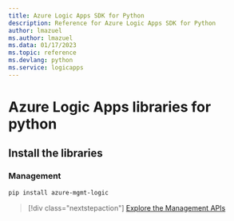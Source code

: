 ```yaml
---
title: Azure Logic Apps SDK for Python
description: Reference for Azure Logic Apps SDK for Python
author: lmazuel
ms.author: lmazuel
ms.data: 01/17/2023
ms.topic: reference
ms.devlang: python
ms.service: logicapps
---
```

# Azure Logic Apps libraries for python

## Install the libraries


### Management

```bash
pip install azure-mgmt-logic
```
> [!div class="nextstepaction"]
> [Explore the Management APIs](/python/api/azure-mgmt-logic)